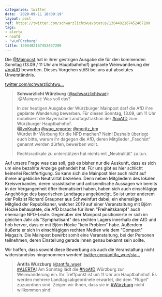 ```yaml
---
categories: twitter
date: '2020-09-11 18:09:19'
layout: post
ref: https://twitter.com/schwarzlichtwue/status/1304482167452467200
tags:
- alerta
- noafd
- "w\xFCrzburg"
title: 1304482167452467200
---
```

Die [@Mainpost](https://twitter.com/Mainpost) hat in ihrer gestrigen Ausgabe die für den kommenden Sonntag (13.09 / 11 Uhr am Hauptbahnhof) geplante Weinwanderung der [#noAfD](/t/noafd) beworben. Dieses Vorgehen stößt bei uns auf absolutes Unverständnis.

[twitter.com/schwarzlichtwu…](https://twitter.com/schwarzlichtwue/status/1304157815267897345?s=19)
> <b>Schwarzlicht Würzburg</b> ([@schwarzlichtwue](https://twitter.com/schwarzlichtwue)):  
>.@Mainpost: Was soll das?  
>  
>  
>  
>In der heutigen Ausgabe der Würzburger Mainpost darf die AfD ihre geplante Wanderung bewerben. Für diesen Sonntag, 13.09, um 11 Uhr mobilisiert die Bayerische Landtagsfraktion der [#noAfD](/t/noafd) zum Würzburger Hauptbahnhof.   
>[@IvoKnahn](https://twitter.com/IvoKnahn) [@wue_reporter](https://twitter.com/wue_reporter) [@moritz_bm](https://twitter.com/moritz_bm)  
>Würdet ihr Werbung für die NPD machen? Nein! Deshalb überlegt euch bitte, warum ihr dagegen die AfD, deren Mitglieder „Faschist“ genannt werden dürfen, bewerben wollt.  
>  
>  
>  
>Rechtsradikale zu unterstützen hat nichts mit „Neutralität“ zu tun.  


Auf unsere Frage was das soll, gab es bisher nur die Auskunft, dass es sich um eine bezahlte Anzeige gehandelt hat. Für uns gibt es hier schlicht keinerlei Rechtfertigung. So kann sich die Mainpost hier auch nicht auf ihrere angebliche Neutralität beziehen.
Denn neben Mitgliedern des lokalen Kreisverbandes, deren rassistische und antisemitische Aussagen wir bereits in der Vergangenheit öfter thematisiert haben, haben sich auch einschlägige Angehörige des bayerischen Landtages angekündigt.
So ist unter anderem der Polizist Richard Graupner aus Schweinfurt dabei, ein ehemaliges Mitglied der Republikaner, welcher 2019 auf einer Veranstaltung mit Björn Höcke behauptete, die AfD brauche für ihren "Freiheitskampf" auch ehemalige NPD-Leute.
Gegenüber der Mainpost positionierte er sich im gleichen Jahr als "Symphatisant" des rechten Lagers innerhalb der AfD und hob hervor, dass er mit Björn Höcke "kein Problem" habe. Außerdem äußerte er sich in einschlägigen rechten Medien wie dem "Compact" Magazin.
Die Mainpost bewirbt somit eine Veranstaltung, bei der Personen teilnehmen, deren Einstellung gerade ihnen genau bekannt sein sollte. 

Wir hoffen, dass sowohl diese Bewerbung als auch die Veranstaltung nicht widerstandslos hingenommen werden!
[twitter.com/antifa_wue/sta…](https://twitter.com/antifa_wue/status/1304488763272372227?s=19)
> <b>Antifa Würzburg</b> ([@antifa_wue](https://twitter.com/antifa_wue)):  
>[#ALERTA](/t/alerta)! Am Sonntag lädt die [#NoAfD](/t/noafd) Würzburg zur Weinwanderung ein. Ihr Treffpunkt ist um 11 Uhr am Hauptbahnhof. Es werden mehrere Landtagsabgeordnete erwartet, die dem "Flügel" zuzuordnen sind. Zeigen wir ihnen, dass sie in [#Würzburg](/t/würzburg) nicht willkommen sind!   

